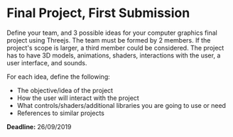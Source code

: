 # Final Project, First Submission

Define your team, and 3 possible ideas for your computer graphics final project using Threejs. The team must be formed by 2 members. If the project's scope is larger, a third member could be considered. The project has to have 3D models, animations, shaders, interactions with the user, a user interface, and sounds. 

For each idea, define the following:

- The objective/idea of the project
- How the user will interact with the project
- What controls/shaders/additional libraries you are going to use or need
- References to similar projects

**Deadline:** 26/09/2019